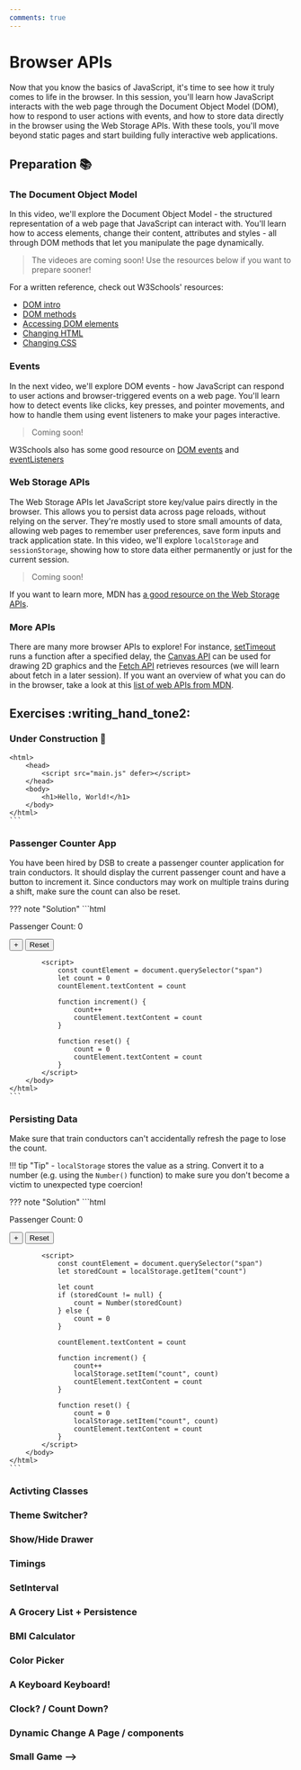 ```yaml
---
comments: true
---
```


# Browser APIs

Now that you know the basics of JavaScript, it's time to see how it truly comes to life in the browser. In this session, you'll learn how JavaScript interacts with the web page through the Document Object Model (DOM), how to respond to user actions with events, and how to store data directly in the browser using the Web Storage APIs. With these tools, you'll move beyond static pages and start building fully interactive web applications.

## Preparation :books:

### The Document Object Model

In this video, we'll explore the Document Object Model - the structured representation of a web page that JavaScript can interact with. You'll learn how to access elements, change their content, attributes and styles - all through DOM methods that let you manipulate the page dynamically.

> The videoes are coming soon! Use the resources below if you want to prepare sooner!

For a written reference, check out W3Schools' resources:

- [DOM intro](https://www.w3schools.com/js/js_htmldom.asp)
- [DOM methods](https://www.w3schools.com/js/js_htmldom_methods.asp)
- [Accessing DOM elements](https://www.w3schools.com/js/js_htmldom_elements.asp)
- [Changing HTML](https://www.w3schools.com/js/js_htmldom_html.asp)
- [Changing CSS](https://www.w3schools.com/js/js_htmldom_css.asp)

### Events

In the next video, we'll explore DOM events - how JavaScript can respond to user actions and browser-triggered events on a web page. You'll learn how to detect events like clicks, key presses, and pointer movements, and how to handle them using event listeners to make your pages interactive.

> Coming soon!

W3Schools also has some good resource on [DOM events](https://www.w3schools.com/js/js_htmldom_events.asp) and [eventListeners](https://www.w3schools.com/js/js_htmldom_eventlistener.asp)

### Web Storage APIs

The Web Storage APIs let JavaScript store key/value pairs directly in the browser. This allows you to persist data across page reloads, without relying on the server. They're mostly used to store small amounts of data, allowing web pages to remember user preferences, save form inputs and track application state. In this video, we'll explore `localStorage` and `sessionStorage`, showing how to store data either permanently or just for the current session.

> Coming soon!

If you want to learn more, MDN has [a good resource on the Web Storage APIs](https://developer.mozilla.org/en-US/docs/Web/API/Web_Storage_API).

### More APIs

There are many more browser APIs to explore! For instance, [setTimeout](https://developer.mozilla.org/en-US/docs/Web/API/Window/setTimeout) runs a function after a specified delay, the [Canvas API](https://developer.mozilla.org/en-US/docs/Web/API/Canvas_API) can be used for drawing 2D graphics and the [Fetch API](https://developer.mozilla.org/en-US/docs/Web/API/Fetch_API/Using_Fetch) retrieves resources (we will learn about fetch in a later session). If you want an overview of what you can do in the browser, take a look at this [list of web APIs from MDN](https://developer.mozilla.org/en-US/docs/Web/API).

## Exercises :writing_hand_tone2:

### Under Construction :construction:

<!-- ### Execution Order

The website below has a bug. Figure out what is wrong and fix it!

=== "index.html"
    ```html
    <html>
        <head>
            <script src="main.js"></script>
        </head>
        <body>
            <h1>Hello, World!</h1>
        </body>
    </html>
    ```
=== "main.js"
    ```js 
    const heading = document.querySelector("h1")
    heading.textContent = "Hello, JavaScript!"
    ```

??? note "Solution"
    ```html
    <html>
        <head></head>
        <body>
            <h1>Hello, World!</h1>
            <script src="main.js"></script>
        </body>
    </html>

     <!-- OR -->
    
    <html>
        <head>
            <script src="main.js" defer></script>
        </head>
        <body>
            <h1>Hello, World!</h1>
        </body>
    </html>
    ```

### Passenger Counter App

You have been hired by DSB to create a passenger counter application for train conductors. It should display the current passenger count and have a button to increment it. Since conductors may work on multiple trains during a shift, make sure the count can also be reset.

??? note "Solution"
    ```html
    <html>
        <head></head>
        <body>
            <p>Passenger Count: <span>0</span></p>
            <button onclick="increment()">+</button>
            <button onclick="reset()">Reset</button>

            <script>
                const countElement = document.querySelector("span")
                let count = 0
                countElement.textContent = count

                function increment() {
                    count++
                    countElement.textContent = count
                }

                function reset() {
                    count = 0
                    countElement.textContent = count
                }
            </script>
        </body>
    </html>
    ```

### Persisting Data

Make sure that train conductors can't accidentally refresh the page to lose the count.

!!! tip "Tip"
    - `localStorage` stores the value as a string. Convert it to a number (e.g. using the `Number()` function) to make sure you don't become a victim to unexpected type coercion!

??? note "Solution"
    ```html
    <html>
        <head></head>
        <body>
            <p>Passenger Count: <span>0</span></p>
            <button onclick="increment()">+</button>
            <button onclick="reset()">Reset</button>

            <script>
                const countElement = document.querySelector("span")
                let storedCount = localStorage.getItem("count")

                let count
                if (storedCount != null) {
                    count = Number(storedCount)
                } else {
                    count = 0
                }
                
                countElement.textContent = count

                function increment() {
                    count++
                    localStorage.setItem("count", count)
                    countElement.textContent = count
                }

                function reset() {
                    count = 0
                    localStorage.setItem("count", count)
                    countElement.textContent = count
                }
            </script>
        </body>
    </html>
    ```

### Activting Classes

### Theme Switcher?

### Show/Hide Drawer

### Timings

### SetInterval

### A Grocery List + Persistence

### BMI Calculator

### Color Picker

### A Keyboard Keyboard!

### Clock? / Count Down?

### Dynamic Change A Page / components

### Small Game -->